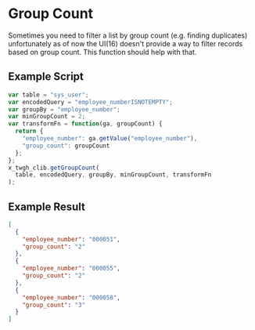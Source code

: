 # Group Count
Sometimes you need to filter a list by group count (e.g. finding duplicates) unfortunately as of now the UI(16) doesn't provide a way to filter records based on group count. This function should help with that.

## Example Script
```javascript
var table = "sys_user";
var encodedQuery = "employee_numberISNOTEMPTY";
var groupBy = "employee_number";
var minGroupCount = 2;
var transformFn = function(ga, groupCount) {
  return {
    "employee_number": ga.getValue("employee_number"),
    "group_count": groupCount
  };
};
x_twgh_clib.getGroupCount(
  table, encodedQuery, groupBy, minGroupCount, transformFn
);
```
## Example Result
```json
[
  {
    "employee_number": "000051",
    "group_count": "2"
  },
  {
    "employee_number": "000055",
    "group_count": "2"
  },
  {
    "employee_number": "000058",
    "group_count": "3"
  }
]
```